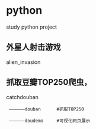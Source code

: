 # python
study python project

## 外星人射击游戏
alien_invasion

## 抓取豆瓣TOP250爬虫，
catchdouban  

     ——————douban      #抓取TOP250  
     
     ——————doudemo     #可视化网页展示  
     

